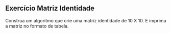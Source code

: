 ## Exercício Matriz Identidade
Construa um algoritmo que crie uma matriz identidade de 10 X 10. E imprima a matriz no formato de tabela.